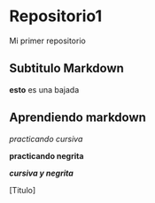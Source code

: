 # Repositorio1
Mi primer repositorio

## Subtitulo Markdown

**esto** es una bajada

## Aprendiendo markdown

*practicando cursiva*


**practicando negrita**


***cursiva y negrita***


[Titulo]

  

